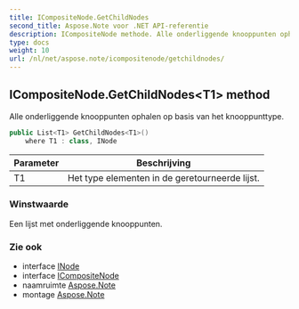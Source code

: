 ```yaml
---
title: ICompositeNode.GetChildNodes
second_title: Aspose.Note voor .NET API-referentie
description: ICompositeNode methode. Alle onderliggende knooppunten ophalen op basis van het knooppunttype.
type: docs
weight: 10
url: /nl/net/aspose.note/icompositenode/getchildnodes/
---
```

## ICompositeNode.GetChildNodes&lt;T1&gt; method

Alle onderliggende knooppunten ophalen op basis van het knooppunttype.

```csharp
public List<T1> GetChildNodes<T1>()
    where T1 : class, INode
```

| Parameter | Beschrijving |
| --- | --- |
| T1 | Het type elementen in de geretourneerde lijst. |

### Winstwaarde

Een lijst met onderliggende knooppunten.

### Zie ook

* interface [INode](../../inode/)
* interface [ICompositeNode](../)
* naamruimte [Aspose.Note](../../icompositenode/)
* montage [Aspose.Note](../../../)


